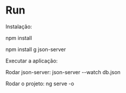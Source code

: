 # Run
Instalação:

npm install

npm install g json-server

Executar a aplicação:

Rodar json-server: json-server  --watch db.json

Rodar o projeto: ng serve -o
